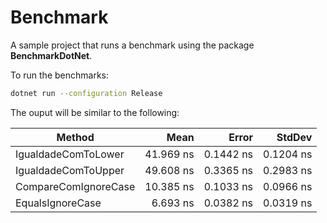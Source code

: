 # Benchmark

A sample project that runs a benchmark using the package **BenchmarkDotNet**.  

To run the benchmarks:  
```bash
dotnet run --configuration Release
```

The ouput will be similar to the following:  

|               Method |      Mean |     Error |    StdDev |
|--------------------- |----------:|----------:|----------:|
|  IgualdadeComToLower | 41.969 ns | 0.1442 ns | 0.1204 ns |
|  IgualdadeComToUpper | 49.608 ns | 0.3365 ns | 0.2983 ns |
| CompareComIgnoreCase | 10.385 ns | 0.1033 ns | 0.0966 ns |
|     EqualsIgnoreCase |  6.693 ns | 0.0382 ns | 0.0319 ns |